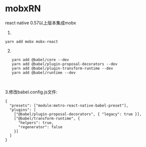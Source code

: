 # mobxRN

react native 0.57以上版本集成mobx

1. <br/>
```
yarn add mobx mobx-react
```
2.  <br/>
```
   yarn add @babel/core --dev
   yarn add @babel/plugin-proposal-decorators --dev
   yarn add @babel/plugin-transform-runtime --dev
   yarn add @babel/runtime --dev
```
 <br/>

3.修改babel.config.js文件:
```
{
  "presets": ["module:metro-react-native-babel-preset"],
  "plugins": [
    ["@babel/plugin-proposal-decorators", { "legacy": true }],
    ["@babel/transform-runtime", {
      "helpers": true,
      "regenerator": false
    }]
  ]
}
```


